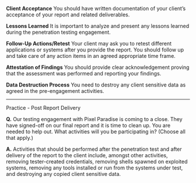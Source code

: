 **Client Acceptance**
You should have written documentation of your client’s acceptance of your report and related deliverables.

**Lessons Learned** 
It is important to analyze and present any lessons learned during the penetration testing engagement.

**Follow-Up Actions/Retest**
Your client may ask you to retest different applications or systems after you provide the report. You should follow up and take care of any action items in an agreed appropriate time frame.

**Attestation of Findings**
You should provide clear acknowledgement proving that the assessment was performed and reporting your findings.

**Data Destruction Process**
You need to destroy any client sensitive data as agreed in the pre-engagement activities.

---

Practice - Post Report Delivery

**Q.** Our testing engagement with Pixel Paradise is coming to a close. They have signed-off on our final report and it is time to clean up. You are needed to help out. What activities will you be participating in? (Choose all that apply.)

**A.** Activities that should be performed after the penetration test and after delivery of the report to the client include, amongst other activities, removing tester-created credentials, removing shells spawned on exploited systems, removing any tools installed or run from the systems under test, and destroying any copied client sensitive data.

